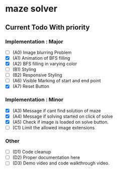# maze solver

## Current Todo With priority

### Implementation : Major
- [ ] (A0) Image blurring Problem
- [x] (A1) Animation of BFS filling
- [x] (A2) BFS filling in varying color
- [ ] (B1) Styling
- [ ] (B2) Responsive Styling
- [ ] (A6) Visible Marking of start and end point
- [x] (A7) Reset Button

### Implementation : Minor

- [x] (A3) Message if cant find solution of maze
- [x] (A4) Message if solving started on click of solve
- [x] (A5) Check if image is loaded on solve button.
- [ ] (C1) Limit the allowed image extensions
 
### Other

- [ ] (D1) Code cleanup
- [ ] (D2) Proper documentation here
- [ ] (D3) Demo video and code walkthrough video.
